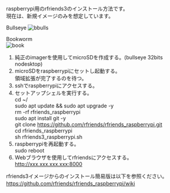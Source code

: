 raspberrypi用のrfriends3のインストール方法です。  
現在は、新規イメージのみを想定しています。  

Bullseye
![bbulls](https://github.com/user-attachments/assets/b70bfbd6-53d4-4ff8-9e96-c73969b3fde8)
  
Bookworm  
![book](https://github.com/user-attachments/assets/8fe74637-4cb6-44ca-863d-e07c685ab105)
  
  
1. 純正のimagerを使用してmicroSDを作成する。(bullseye 32bits nodesktop)   
2. microSDをraspberrypiにセットし起動する。  
   領域拡張が完了するのを待つ。  
3. sshでraspberrypiにアクセスする。  
4. セットアップシェルを実行する。  
   cd  ~/  
   sudo apt update && sudo apt upgrade -y  
   rm -rf rfriends_raspberrypi  
   sudo apt install git -y  
   git clone https://github.com/rfriends/rfriends_raspberrypi.git  
   cd rfriends_raspberrypi  
   sh rfriends3_raspberrypi.sh
6. raspberrypiを再起動する。  
   sudo reboot  
7. Webブラウザを使用してrfriendsにアクセスする。  
   http://xxx.xxx.xxx.xxx:8000
   
rfriends3イメージからのインストール簡易版は以下を参照ください。  
https://github.com/rfriends/rfriends_raspberrypi/wiki  　　
